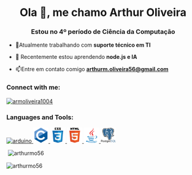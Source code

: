 <h1 align="center">Ola 👋, me chamo Arthur Oliveira</h1>
<h3 align="center">Estou no 4º período de Ciência da Computação</h3>

- 🔭Atualmente trabalhando com **suporte técnico em TI**

- 🌱 Recentemente estou aprendendo **node.js e IA**

- 📫Entre em contato comigo **arthurm.oliveira56@gmail.com**

<h3 align="left">Connect with me:</h3>
<p align="left">
<a href="https://linkedin.com/in/armoliveira1004" target="blank"><img align="center" src="https://raw.githubusercontent.com/rahuldkjain/github-profile-readme-generator/master/src/images/icons/Social/linked-in-alt.svg" alt="armoliveira1004" height="30" width="40" /></a>
</p>

<h3 align="left">Languages and Tools:</h3>
<p align="left"> <a href="https://www.arduino.cc/" target="_blank" rel="noreferrer"> <img src="https://cdn.worldvectorlogo.com/logos/arduino-1.svg" alt="arduino" width="40" height="40"/> </a> <a href="https://www.cprogramming.com/" target="_blank" rel="noreferrer"> <img src="https://raw.githubusercontent.com/devicons/devicon/master/icons/c/c-original.svg" alt="c" width="40" height="40"/> </a> <a href="https://www.w3schools.com/css/" target="_blank" rel="noreferrer"> <img src="https://raw.githubusercontent.com/devicons/devicon/master/icons/css3/css3-original-wordmark.svg" alt="css3" width="40" height="40"/> </a> <a href="https://www.w3.org/html/" target="_blank" rel="noreferrer"> <img src="https://raw.githubusercontent.com/devicons/devicon/master/icons/html5/html5-original-wordmark.svg" alt="html5" width="40" height="40"/> </a> <a href="https://www.java.com" target="_blank" rel="noreferrer"> <img src="https://raw.githubusercontent.com/devicons/devicon/master/icons/java/java-original.svg" alt="java" width="40" height="40"/> </a> <a href="https://www.postgresql.org" target="_blank" rel="noreferrer"> <img src="https://raw.githubusercontent.com/devicons/devicon/master/icons/postgresql/postgresql-original-wordmark.svg" alt="postgresql" width="40" height="40"/> </a> </p>

<p>&nbsp;<img align="center" src="https://github-readme-stats.vercel.app/api?username=arthurmo56&show_icons=true&locale=en" alt="arthurmo56" /></p>

<p><img align="center" src="https://github-readme-streak-stats.herokuapp.com/?user=arthurmo56&" alt="arthurmo56" /></p>
